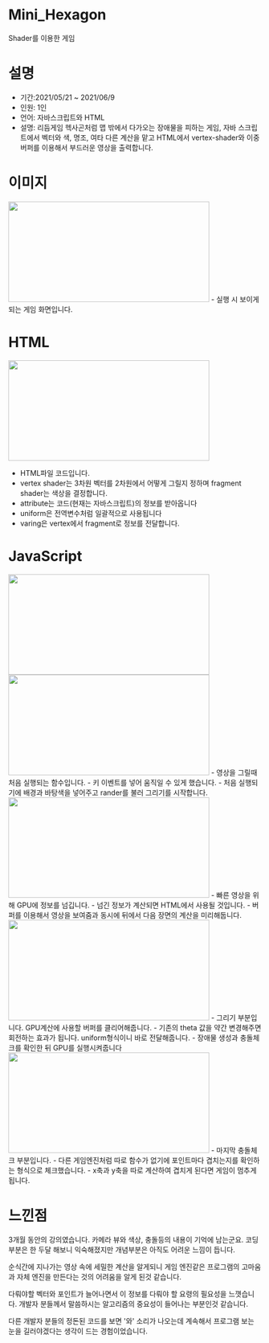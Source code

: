 # Mini_Hexagon
Shader를 이용한 게임

# 설명
- 기간:2021/05/21 ~ 2021/06/9
- 인원: 1인
- 언어: 자바스크립트와 HTML
- 설명: 리듬게임 헥사곤처럼 맵 밖에서 다가오는 장애물을 피하는 게임, 
      자바 스크립트에서 벡터와 색, 명조, 여타 다른 계산을 맡고
      HTML에서 vertex-shader와 이중 버퍼를 이용해서 부드러운 영상을 출력합니다.
     
# 이미지
<img src="https://user-images.githubusercontent.com/59460871/154225292-1b7d8099-1001-4622-9ec6-ede7e7d573b5.PNG"  width="400" height="200"/>
- 실행 시 보이게 되는 게임 화면입니다.



# HTML
<img src="https://user-images.githubusercontent.com/59460871/157811227-6728c92a-3bc3-4b94-a33b-48403a4ebd22.PNG"  width="400" height="200"/>

- HTML파일 코드입니다.
- vertex shader는 3차원 벡터를 2차원에서 어떻게 그릴지 정하며 fragment shader는 색상을 결정합니다.
- attribute는 코드(현재는 자바스크립트)의 정보를 받아옵니다
- uniform은 전역변수처럼 일괄적으로 사용됩니다
- varing은 vertex에서 fragment로 정보를 전달합니다.


# JavaScript

<img src="https://user-images.githubusercontent.com/59460871/157814889-b46e1a6b-645f-411c-91d1-0ef950e49cc9.PNG"  width="400" height="200"/>
<img src="https://user-images.githubusercontent.com/59460871/157815202-4b07dd24-7529-49bd-a9d5-a5c88c5b9a1e.PNG"  width="400" height="200"/>
- 영상을 그릴때 처음 실행되는 함수입니다.
- 키 이벤트를 넣어 움직일 수 있게 했습니다.
- 처음 실행되기에 배경과 바탕색을 넣어주고 rander를 불러 그리기를 시작합니다.


<img src="https://user-images.githubusercontent.com/59460871/157813968-5ab9d989-1f45-4fb0-8191-cc33cc01d31a.PNG"  width="400" height="200"/>
- 빠른 영상을 위해 GPU에 정보를 넘깁니다.
- 넘긴 정보가 계산되면 HTML에서 사용될 것입니다.
- 버퍼를 이용해서 영상을 보여줌과 동시에 뒤에서 다음 장면의 계산을 미리해둡니다.


<img src="https://user-images.githubusercontent.com/59460871/157815257-879e8082-56aa-483c-8cc1-3c3f474153a1.PNG"  width="400" height="200"/>
- 그리기 부분입니다. GPU계산에 사용할 버퍼를 클리어해줍니다.
- 기존의 theta 값을 약간 변경해주면 회전하는 효과가 됩니다. uniform형식이니 바로 전달해줍니다.
- 장애물 생성과 충돌체크를 확인한 뒤 GPU를 실행시켜줍니다


<img src="https://user-images.githubusercontent.com/59460871/157815988-53c86baa-b9a0-4f41-8b60-d5d0fcc8a0f3.PNG"  width="400" height="200"/>
- 마지막 충돌체크 부분입니다.
- 다른 게임엔진처럼 따로 함수가 없기에 포인트마다 겹치는지를 확인하는 형식으로 체크했습니다.
- x축과 y축을 따로 계산하여 겹치게 된다면 게임이 멈추게 됩니다.


# 느낀점
3개월 동안의 강의였습니다. 카메라 뷰와 색상, 충돌등의 내용이 기억에 남는군요. 코딩부분은 한 두달 해보니 익숙해졌지만 개념부분은 아직도 어려운 느낌이 듭니다. 

순식간에 지나가는 영상 속에 세밀한 계산을 알게되니 게임 엔진같은 프로그램의 고마움과 자체 엔진을 만든다는 것의 어려움을 알게 된것 같습니다.

다뤄야할 벡터와 포인트가 늘어나면서 이 정보를 다뤄야 할 요령의 필요성을 느꼇습니다. 개발자 분들께서 말씀하시는 알고리즘의 중요성이 들어나는 부분인것 같습니다.

다른 개발자 분들의 정돈된 코드를 보면 '와' 소리가 나오는데 계속해서 프로그램 보는 눈을 길러야겠다는 생각이 드는 경험이었습니다.





